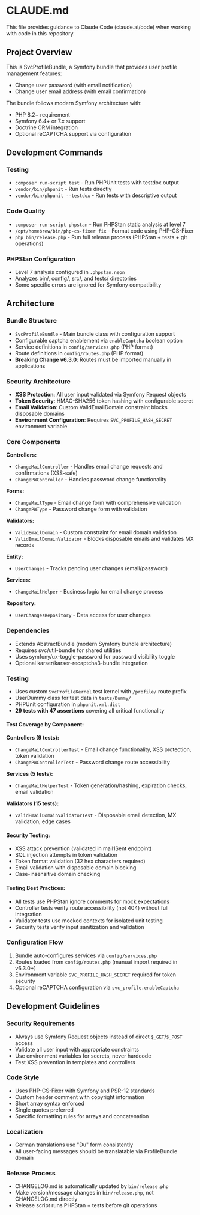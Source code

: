 # CLAUDE.md

This file provides guidance to Claude Code (claude.ai/code) when working with code in this repository.

## Project Overview

This is SvcProfileBundle, a Symfony bundle that provides user profile management features:
- Change user password (with email notification)
- Change user email address (with email confirmation)

The bundle follows modern Symfony architecture with:
- PHP 8.2+ requirement
- Symfony 6.4+ or 7.x support
- Doctrine ORM integration
- Optional reCAPTCHA support via configuration

## Development Commands

### Testing
- `composer run-script test` - Run PHPUnit tests with testdox output
- `vendor/bin/phpunit` - Run tests directly
- `vendor/bin/phpunit --testdox` - Run tests with descriptive output

### Code Quality
- `composer run-script phpstan` - Run PHPStan static analysis at level 7
- `/opt/homebrew/bin/php-cs-fixer fix` - Format code using PHP-CS-Fixer
- `php bin/release.php` - Run full release process (PHPStan + tests + git operations)

### PHPStan Configuration
- Level 7 analysis configured in `.phpstan.neon`
- Analyzes bin/, config/, src/, and tests/ directories
- Some specific errors are ignored for Symfony compatibility

## Architecture

### Bundle Structure
- `SvcProfileBundle` - Main bundle class with configuration support
- Configurable captcha enablement via `enableCaptcha` boolean option
- Service definitions in `config/services.php` (PHP format)
- Route definitions in `config/routes.php` (PHP format)
- **Breaking Change v6.3.0**: Routes must be imported manually in applications

### Security Architecture
- **XSS Protection**: All user input validated via Symfony Request objects
- **Token Security**: HMAC-SHA256 token hashing with configurable secret
- **Email Validation**: Custom ValidEmailDomain constraint blocks disposable domains
- **Environment Configuration**: Requires `SVC_PROFILE_HASH_SECRET` environment variable

### Core Components

**Controllers:**
- `ChangeMailController` - Handles email change requests and confirmations (XSS-safe)
- `ChangePWController` - Handles password change functionality

**Forms:**
- `ChangeMailType` - Email change form with comprehensive validation
- `ChangePWType` - Password change form with validation

**Validators:**
- `ValidEmailDomain` - Custom constraint for email domain validation
- `ValidEmailDomainValidator` - Blocks disposable emails and validates MX records

**Entity:**
- `UserChanges` - Tracks pending user changes (email/password)

**Services:**
- `ChangeMailHelper` - Business logic for email change process

**Repository:**
- `UserChangesRepository` - Data access for user changes

### Dependencies
- Extends AbstractBundle (modern Symfony bundle architecture)
- Requires svc/util-bundle for shared utilities
- Uses symfony/ux-toggle-password for password visibility toggle
- Optional karser/karser-recaptcha3-bundle integration

### Testing
- Uses custom `SvcProfileKernel` test kernel with `/profile/` route prefix
- UserDummy class for test data in `tests/Dummy/`
- PHPUnit configuration in `phpunit.xml.dist`
- **29 tests with 47 assertions** covering all critical functionality

#### Test Coverage by Component:

**Controllers (9 tests):**
- `ChangeMailControllerTest` - Email change functionality, XSS protection, token validation
- `ChangePWControllerTest` - Password change route accessibility

**Services (5 tests):**
- `ChangeMailHelperTest` - Token generation/hashing, expiration checks, email validation

**Validators (15 tests):**
- `ValidEmailDomainValidatorTest` - Disposable email detection, MX validation, edge cases

#### Security Testing:
- XSS attack prevention (validated in mail1Sent endpoint)
- SQL injection attempts in token validation
- Token format validation (32 hex characters required)
- Email validation with disposable domain blocking
- Case-insensitive domain checking

#### Testing Best Practices:
- All tests use PHPStan ignore comments for mock expectations
- Controller tests verify route accessibility (not 404) without full integration
- Validator tests use mocked contexts for isolated unit testing
- Security tests verify input sanitization and validation

### Configuration Flow
1. Bundle auto-configures services via `config/services.php`
2. Routes loaded from `config/routes.php` (manual import required in v6.3.0+)
3. Environment variable `SVC_PROFILE_HASH_SECRET` required for token security
4. Optional reCAPTCHA configuration via `svc_profile.enableCaptcha`

## Development Guidelines

### Security Requirements
- Always use Symfony Request objects instead of direct `$_GET`/`$_POST` access
- Validate all user input with appropriate constraints
- Use environment variables for secrets, never hardcode
- Test XSS prevention in templates and controllers

### Code Style
- Uses PHP-CS-Fixer with Symfony and PSR-12 standards
- Custom header comment with copyright information
- Short array syntax enforced
- Single quotes preferred
- Specific formatting rules for arrays and concatenation

### Localization
- German translations use "Du" form consistently
- All user-facing messages should be translatable via ProfileBundle domain

### Release Process
- CHANGELOG.md is automatically updated by `bin/release.php`
- Make version/message changes in `bin/release.php`, not CHANGELOG.md directly
- Release script runs PHPStan + tests before git operations